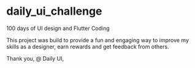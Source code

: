 # daily_ui_challenge

100 days of UI design and Flutter Coding

This project was build to provide a fun and engaging way to improve my skills
as a designer, earn rewards and get feedback from others.

Thank you, @ Daily UI,


